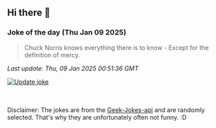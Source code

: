 ## Hi there 👋

### Joke of the day (Thu Jan 09 2025)
<!-- joke -->
>Chuck Norris knows everything there is to know - Except for the definition of mercy.
<!-- /joke -->

*Last update: Thu, 09 Jan 2025 00:51:36 GMT*

[![Update joke](https://github.com/nclskfm/nclskfm/actions/workflows/joke.yml/badge.svg)](https://github.com/nclskfm/nclskfm/actions/workflows/joke.yml)

<br><br>
Disclaimer: The jokes are from the [Geek-Jokes-api](https://github.com/sameerkumar18/geek-joke-api) and are randomly selected. That's why they are unfortunately often not funny. :D
